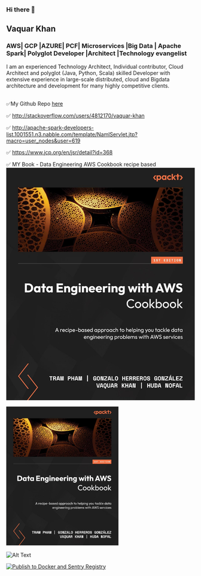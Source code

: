 ### Hi there 👋

<!--
**vaquarkhan/vaquarkhan** is a ✨ _special_ ✨ repository because its `README.md` (this file) appears on your GitHub profile.

Here are some ideas to get you started:

- 🔭 I’m currently working on ...
- 🌱 I’m currently learning ...
- 👯 I’m looking to collaborate on ...
- 🤔 I’m looking for help with ...
- 💬 Ask me about ...
- 📫 How to reach me: ...
- 😄 Pronouns: ...
- ⚡ Fun fact: ...
-->


## Vaquar Khan
### AWS| GCP |AZURE| PCF| Microservices |Big Data | Apache Spark| Polyglot Developer |Architect |Technology evangelist

I am an experienced Technology Architect, Individual contributor, Cloud Architect and polyglot (Java, Python, Scala) 
skilled Developer with extensive experience in large-scale distributed, cloud and Bigdata architecture and development
for many highly competitive clients. <br/> <br/>


✅My Github Repo  [here](https://github.com/vaquarkhan?tab=repositories)

✅ http://stackoverflow.com/users/4812170/vaquar-khan

✅ http://apache-spark-developers-list.1001551.n3.nabble.com/template/NamlServlet.jtp?macro=user_nodes&user=619

✅ https://www.jcp.org/en/jsr/detail?id=368

✅ MY Book - Data Engineering AWS Cookbook recipe based
![Alt Text](https://github.com/vaquarkhan/vaquarkhan/blob/master/mybook.jpg)

<img src="https://github.com/vaquarkhan/vaquarkhan/blob/master/mybook.jpg" alt="Alt Text" width="300" height="auto">

![Alt Text](https://build-it-yourself.com/s-programs/images/geek-gif.gif )


[![Publish to Docker and Sentry Registry](https://github.com/vaquarkhan/metoffice-MOGREPS-UK/actions/workflows/main.yml/badge.svg)](https://github.com/vaquarkhan/metoffice-MOGREPS-UK/actions/workflows/main.yml)
